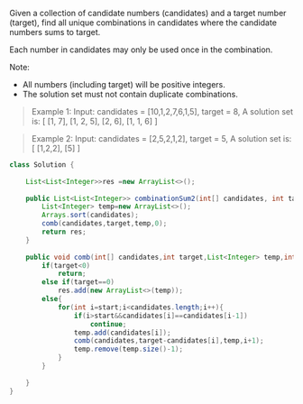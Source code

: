 Given a collection of candidate numbers (candidates) and a target number (target), find all unique combinations in candidates where the candidate numbers sums to target.

Each number in candidates may only be used once in the combination.

Note:

- All numbers (including target) will be positive integers.
- The solution set must not contain duplicate combinations.

> Example 1:
Input: candidates = [10,1,2,7,6,1,5], target = 8,
A solution set is:
[
  [1, 7],
  [1, 2, 5],
  [2, 6],
  [1, 1, 6]
]

>Example 2:
Input: candidates = [2,5,2,1,2], target = 5,
A solution set is:
[
  [1,2,2],
  [5]
]


```java
class Solution {
    
    List<List<Integer>>res =new ArrayList<>();
    
    public List<List<Integer>> combinationSum2(int[] candidates, int target) {
        List<Integer> temp=new ArrayList<>();
        Arrays.sort(candidates);
        comb(candidates,target,temp,0);
        return res;        
    }
    
    public void comb(int[] candidates,int target,List<Integer> temp,int start){
        if(target<0)
            return;
        else if(target==0)
            res.add(new ArrayList<>(temp));
        else{
            for(int i=start;i<candidates.length;i++){
                if(i>start&&candidates[i]==candidates[i-1])
                    continue;
                temp.add(candidates[i]);
                comb(candidates,target-candidates[i],temp,i+1);
                temp.remove(temp.size()-1);
            }
        }
        
    }
}
```
